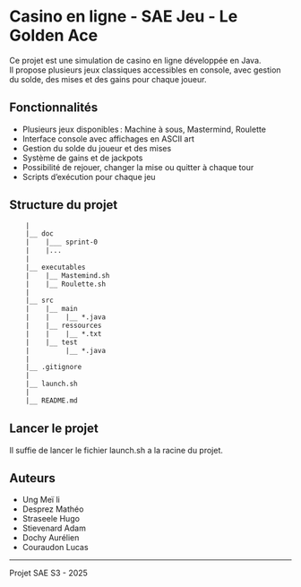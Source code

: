 # Casino en ligne - SAE Jeu - Le Golden Ace

Ce projet est une simulation de casino en ligne développée en Java.  
Il propose plusieurs jeux classiques accessibles en console, avec gestion du solde, des mises et des gains pour chaque joueur.

## Fonctionnalités

- Plusieurs jeux disponibles : Machine à sous, Mastermind, Roulette
- Interface console avec affichages en ASCII art
- Gestion du solde du joueur et des mises
- Système de gains et de jackpots
- Possibilité de rejouer, changer la mise ou quitter à chaque tour
- Scripts d’exécution pour chaque jeu

## Structure du projet

```txt
    |
    |__ doc
    |    |___ sprint-0
    |    |...
    |
    |__ executables
    |    |__ Mastemind.sh
    |    |__ Roulette.sh
    |
    |__ src
    |    |__ main
    |    |    |__ *.java
    |    |__ ressources
    |    |    |__ *.txt
    |    |__ test
    |         |__ *.java
    |
    |__ .gitignore
    |
    |__ launch.sh
    |
    |__ README.md


```

## Lancer le projet

Il suffie de lancer le fichier launch.sh a la racine du projet.


## Auteurs

- Ung Meï li
- Desprez Mathéo
- Straseele Hugo
- Stievenard Adam
- Dochy Aurélien
- Couraudon Lucas

---

Projet SAE S3 - 2025